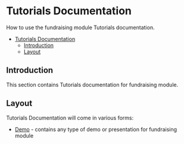 # Tutorials Documentation

How to use the fundraising module Tutorials documentation.

- [Tutorials Documentation](#tutorials-documentation)
  - [Introduction](#introduction)
  - [Layout](#layout)

## Introduction

This section contains Tutorials documentation for fundraising module. 

## Layout

Tutorials Documentation will come in various forms:

* [Demo](./demo) - contains any type of demo or presentation for fundraising module